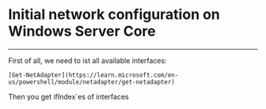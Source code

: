 # Initial network configuration on Windows Server Core
---

First of all, we need to ist all available interfaces:
```
[Get-NetAdapter](https://learn.microsoft.com/en-us/powershell/module/netadapter/get-netadapter)
```
Then you get ifIndex`es of interfaces